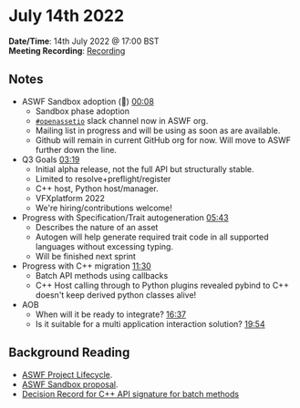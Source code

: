 # July 14th 2022

**Date/Time**: 14th July 2022 @ 17:00 BST <br>
**Meeting Recording**: [Recording](https://drive.google.com/file/d/1OL559g5qZTZnUQNmXHZ4VAB5GeOSamm4/view?usp=sharing) <br>

## Notes

- ASWF Sandbox adoption (🎉) [00:08](https://drive.google.com/file/d/1OL559g5qZTZnUQNmXHZ4VAB5GeOSamm4/view?t=8)
  - Sandbox phase adoption
  - [`#openassetio`](https://academysoftwarefdn.slack.com/archives/C03Q36QS8N4) slack channel now in ASWF org.
  - Mailing list in progress and will be using as soon as are available.
  - Github will remain in current GitHub org for now. Will move to ASWF further down the line.
- Q3 Goals [03:19](https://drive.google.com/file/d/1OL559g5qZTZnUQNmXHZ4VAB5GeOSamm4/view?t=199)
  - Initial alpha release, not the full API but structurally stable.
  - Limited to resolve+preflight/register
  - C++ host, Python host/manager.
  - VFXplatform 2022
  - We're hiring/contributions welcome!
- Progress with Specification/Trait autogeneration [05:43](https://drive.google.com/file/d/1OL559g5qZTZnUQNmXHZ4VAB5GeOSamm4/view?t=343)
  - Describes the nature of an asset
  - Autogen will help generate required trait code in all supported languages without excessing typing.
  - Will be finished next sprint
- Progress with C++ migration [11:30](https://drive.google.com/file/d/1OL559g5qZTZnUQNmXHZ4VAB5GeOSamm4/view?t=690)
  - Batch API methods using callbacks
  - C++ Host calling through to Python plugins revealed pybind to C++ doesn't keep derived python classes alive!
- AOB
  - When will it be ready to integrate? [16:37](https://drive.google.com/file/d/1OL559g5qZTZnUQNmXHZ4VAB5GeOSamm4/view?t=997)
  - Is it suitable for a multi application interaction solution? [19:54](https://drive.google.com/file/d/1OL559g5qZTZnUQNmXHZ4VAB5GeOSamm4/view?t=1194)

## Background Reading

- [ASWF Project Lifecycle](https://tac.aswf.io/process/lifecycle.html#sandbox-stage).
- [ASWF Sandbox proposal](https://lists.aswf.io/g/tac/message/2209).
- [Decision Record for C++ API signature for batch methods](https://github.com/OpenAssetIO/OpenAssetIO/blob/main/decisions/DR009-Batch-method-result-types.md)
